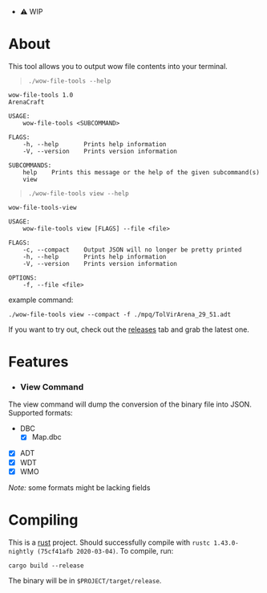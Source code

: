- ⚠ WIP

# About

This tool allows you to output wow file contents into your terminal. 


> `./wow-file-tools --help`

```
wow-file-tools 1.0
ArenaCraft

USAGE:
    wow-file-tools <SUBCOMMAND>

FLAGS:
    -h, --help       Prints help information
    -V, --version    Prints version information

SUBCOMMANDS:
    help    Prints this message or the help of the given subcommand(s)
    view    
```

> `./wow-file-tools view --help`

```
wow-file-tools-view 

USAGE:
    wow-file-tools view [FLAGS] --file <file>

FLAGS:
    -c, --compact    Output JSON will no longer be pretty printed
    -h, --help       Prints help information
    -V, --version    Prints version information

OPTIONS:
    -f, --file <file>    

```

example command:

`./wow-file-tools view --compact -f ./mpq/TolVirArena_29_51.adt`

If you want to try out, check out the [releases](https://github.com/arenacraftwow/wow-file-tools/releases) tab and grab the latest one.

# Features

- ### View Command

The view command will dump the conversion of the binary file into JSON. Supported formats: 

 * DBC
    - [x] Map.dbc
* [x] ADT
* [x] WDT
* [x] WMO

*Note:* some formats might be lacking fields


# Compiling

This is a [rust](https://www.rust-lang.org/) project. Should successfully compile with `rustc 1.43.0-nightly (75cf41afb 2020-03-04)`. To compile, run: 

`cargo build --release` 

The binary will be in `$PROJECT/target/release`. 
